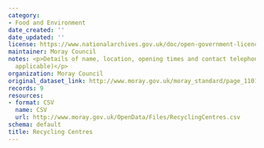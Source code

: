 ```yaml
---
category:
- Food and Environment
date_created: ''
date_updated: ''
license: https://www.nationalarchives.gov.uk/doc/open-government-licence/version/3/
maintainer: Moray Council
notes: <p>Details of name, location, opening times and contact telephone number (where
  applicable)</p>
organization: Moray Council
original_dataset_link: http://www.moray.gov.uk/moray_standard/page_110140.html
records: 9
resources:
- format: CSV
  name: CSV
  url: http://www.moray.gov.uk/OpenData/Files/RecyclingCentres.csv
schema: default
title: Recycling Centres
---
```

